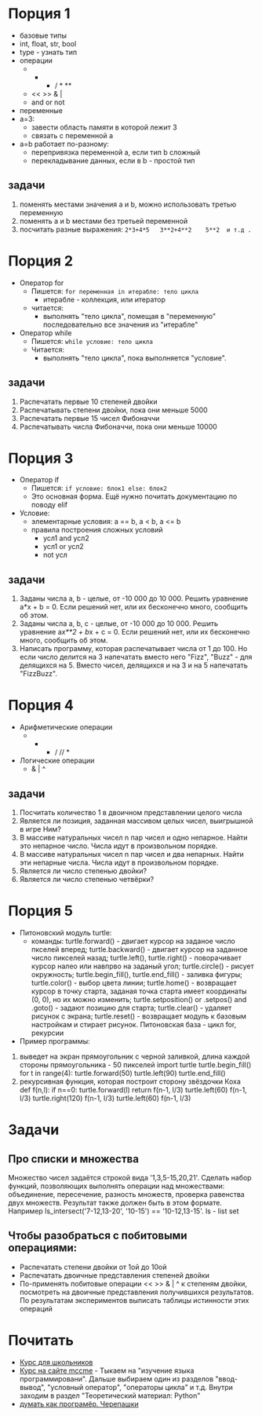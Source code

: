 # Порция 1
* базовые типы
 * int, float, str, bool
 * type - узнать тип
 * операции
   * + - / * **
   * << >> & |
   * and or not
* переменные 
 * a=3:
    * завести область памяти в которой лежит 3
    * связать с переменной a
 * a=b работает по-разному:
    * перепривязка переменной a, если тип b сложный
    * перекладывание данных, если в b - простой тип

## задачи
1. поменять местами значения a и b, можно использовать третью переменную
2. поменять a и b местами без третьей переменной
3. посчитать разные выражения: `2*3+4*5   3**2+4**2    5**2  и т.д .`
    
# Порция 2
* Оператор for
  * Пишется: 
      `for переменная in итерабле:
           тело цикла`
    * итерабле - коллекция, или итератор    
  * читается:
    * выполнять "тело цикла", помещая в "переменную" последовательно все значения из "итерабле"
* Оператор while
  * Пишется:
      `while условие:
           тело цикла`
  * Читается:
    * выполнять "тело цикла", пока выполняется "условие".
 
## задачи
1. Распечатать первые 10 степеней двойки
2. Распечатывать степени двойки, пока они меньше 5000
3. Распечатать первые 15 чисел Фибоначчи
4. Распечатывать числа Фибоначчи, пока они меньше 10000
 
# Порция 3

* Оператор if
  * Пишется: 
      `if условие:
           блок1
       else:
           блок2`
  * Это основная форма. Ещё нужно почитать документацию по поводу elif
* Условие: 
  * элементарные условия: a == b, a < b, a <= b
  * правила построения сложных условий
    * усл1 and усл2
    * усл1 or усл2
    * not усл

## задачи
1. Заданы числа a, b - целые, от -10 000 до 10 000. Решить уравнение a*x + b = 0. Если решений нет, или их бесконечно много, сообщить об этом.
2. Заданы числа a, b, c - целые, от -10 000 до 10 000. Решить уравнение a*x**2 + b*x + c = 0. Если решений нет, или их бесконечно много, сообщить об этом.
3. Написать программу, которая распечатывает числа от 1 до 100. Но если число делится на 3 напечатать вместо него "Fizz", "Buzz" - для делящихся на 5. Вместо чисел, делящихся и на 3 и на 5 напечатать "FizzBuzz".
 
# Порция 4
* Арифметические операции
  * + - / // *
* Логические операции
  * & | ^
  
## задачи
1. Посчитать количество 1 в двоичном представлении целого числа
2. Является ли позиция, заданная массивом целых чисел, выигрышной в игре Ним?
3. В массиве натуральных чисел n пар чисел и одно непарное. Найти это непарное число. Числа идут в произвольном порядке.
4. В массиве натуральных чисел n пар чисел и два непарных. Найти эти непарные числа. Числа идут в произвольном порядке.
5. Является ли число степенью двойки?
6. Является ли число степенью четвёрки?
 
# Порция 5
* Питоновский модуль turtle:
  * команды: turtle.forward() - двигает курсор на заданое число пкселей вперед;
    turtle.backward() - двигает курсор на заданное число пикселей назад;
    turtle.left(), turtle.right() - поворачивает курсор налео или навпрво на заданый угол;
    turtle.circle() - рисует окружность;
    turtle.begin_fill(), turtle.end_fill() - заливка фигуры; 
    turtle.color() - выбор цвета линии;
    turtle.home() - возвращает курсор в точку старта, заданая точка старта имеет координаты (0, 0), но их можно изменить;
    turtle.setposition() or .setpos() and .goto() - задают позицию для старта;
    turtle.clear() - удаляет рисунок с экрана;
    turtle.reset() - возвращает модуль к базовым настройкам и стирает рисунок.
Питоновская база - цикл for, рекурсии
* Пример программы: 
 1. выведет на экран прямоугольник с черной заливкой, длина каждой стороны прямоугольника - 50 пикселей
   import turtle
   turtle.begin_fill()
   for t in range(4):
     turtle.forward(50)
     turtle.left(90)
   turtle.end_fill()
  2.  рекурсивная функция, которая построит сторону звёздочки Коха   
    def f(n,l):
      if n==0:
        turtle.forward(l)
        return
    f(n-1, l/3)
    turtle.left(60)
    f(n-1, l/3)
    turtle.right(120)
    f(n-1, l/3)
    turtle.left(60)
    f(n-1, l/3)
    
 # Задачи
## Про списки и множества
Множество чисел задаётся строкой вида '1,3,5-15,20,21'. Сделать набор функций, позволяющих выполнять операции над множествами: объединение, пересечение, разность множеств, проверка равенства двух множеств. Результат также должен быть в этом формате. Например ls_intersect('7-12,13-20', '10-15') == '10-12,13-15'. ls - list set
## Чтобы разобраться с побитовыми операциями:
 * Распечатать степени двойки от 1ой до 10ой
 * Распечатать двоичные представления степеней двойки
 * По-применять побитовые операции << >> & | ^ к степеням двойки, посмотреть на двоичные представления получившихся результатов. По результатам
 экспериментов выписать таблицы истинности этих операций   
    
 # Почитать
 
 * [Курс для школьников](http://informatics.mccme.ru/course/view.php?id=156)
 * [Курс на сайте mccme](http://informatics.mccme.ru/) - Тыкаем на "изучение языка программировани". Дальше выбираем один из разделов "ввод-вывод", "условный оператор", "операторы цикла" и т.д. Внутри заходим в раздел "Теоретический материал: Python"
 * [думать как програмёр. Черепашки](http://www.openbookproject.net/thinkcs/archive/python/thinkcspy3e_abandoned/ch03.html)
